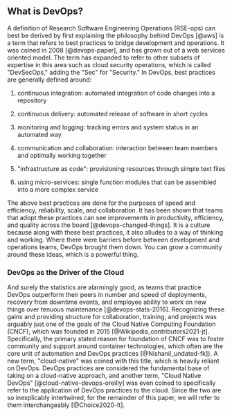 ## What is DevOps?

A definition of Research Software Engineering Operations (RSE-ops) can
best be derived by first explaining the philosophy behind DevOps [@aws]
is a term that refers to best practices to bridge development and
operations. It was coined in 2008 [@devops-paper], and has grown out of
a web services oriented model. The term has expanded to refer to other
subsets of expertise in this area such as cloud security operations,
which is called \"DevSecOps,\" adding the \"Sec\" for \"Security.\" In
DevOps, best practices are generally defined around:

1.  continuous integration: automated integration of code changes into a
    repository

2.  continuous delivery: automated release of software in short cycles

3.  monitoring and logging: tracking errors and system status in an
    automated way

4.  communication and collaboration: interaction between team members
    and optimally working together

5.  \"infrastructure as code\": provisioning resources through simple
    text files

6.  using micro-services: single function modules that can be assembled
    into a more complex service

The above best practices are done for the purposes of speed and
efficiency, reliability, scale, and collaboration. It has been shown
that teams that adopt these practices can see improvements in
productivity, efficiency, and quality across the board
[@devops-changed-things]. It is a culture because along with these best
practices, it also alludes to a way of thinking and working. Where there
were barriers before between development and operations teams, DevOps
brought them down. You can grow a community around these ideas, which is
a powerful thing.

### DevOps as the Driver of the Cloud

And surely the statistics are alarmingly good, as teams that practice
DevOps outperform their peers in number and speed of deployments,
recovery from downtime events, and employee ability to work on new
things over tenuous maintenance [@devops-stats-2016]. Recognizing these
gains and providing structure for collaboration, training, and projects
was arguably just one of the goals of the Cloud Native Computing
Foundation (CNCF), which was founded in 2015
[@Wikipedia_contributors2021-jt]. Specifically, the primary stated
reason for foundation of CNCF was to foster community and support around
container technologies, which often are the core unit of automation and
DevOps practices [@Nishanil_undated-fk]). A new term, \"cloud-native\"
was coined with this title, which is heavily reliant on DevOps. DevOps
practices are considered the fundamental base of taking on a
cloud-native approach, and another term, \"Cloud Native DevOps\"
[@cloud-native-devops-oreilly] was even coined to specifically refer to
the application of DevOps practices to the cloud. Since the two are so
inexplicably intertwined, for the remainder of this paper, we will refer
to them interchangeably [@Choice2020-lt].

